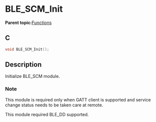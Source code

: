 # BLE\_SCM\_Init

**Parent topic:**[Functions](GUID-A37CD39C-147D-4255-AC5F-4958ABC738EE.md)

## C

```c
void BLE_SCM_Init();
```

## Description

Initialize BLE\_SCM module.

### Note

This module is required only when GATT client is supported and service change status needs to be taken care at remote.

This module required BLE\_DD supported.


